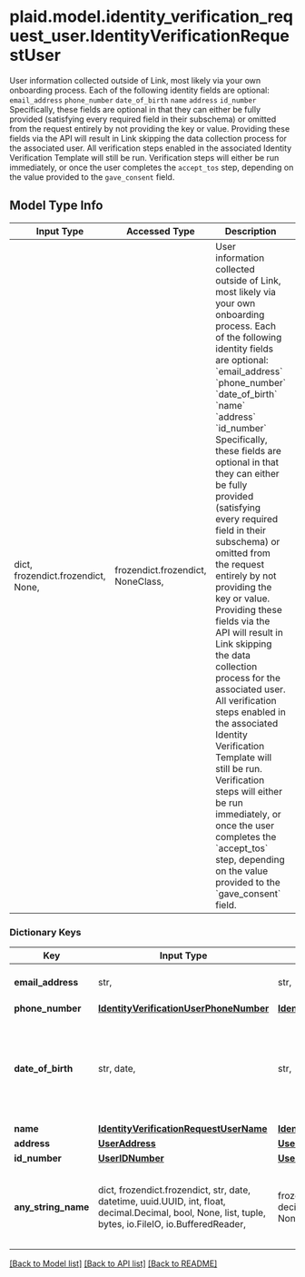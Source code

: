 # plaid.model.identity_verification_request_user.IdentityVerificationRequestUser

User information collected outside of Link, most likely via your own onboarding process.  Each of the following identity fields are optional:  `email_address`  `phone_number`  `date_of_birth`  `name`  `address`  `id_number`  Specifically, these fields are optional in that they can either be fully provided (satisfying every required field in their subschema) or omitted from the request entirely by not providing the key or value. Providing these fields via the API will result in Link skipping the data collection process for the associated user. All verification steps enabled in the associated Identity Verification Template will still be run. Verification steps will either be run immediately, or once the user completes the `accept_tos` step, depending on the value provided to the `gave_consent` field.

## Model Type Info
Input Type | Accessed Type | Description | Notes
------------ | ------------- | ------------- | -------------
dict, frozendict.frozendict, None,  | frozendict.frozendict, NoneClass,  | User information collected outside of Link, most likely via your own onboarding process.  Each of the following identity fields are optional:  &#x60;email_address&#x60;  &#x60;phone_number&#x60;  &#x60;date_of_birth&#x60;  &#x60;name&#x60;  &#x60;address&#x60;  &#x60;id_number&#x60;  Specifically, these fields are optional in that they can either be fully provided (satisfying every required field in their subschema) or omitted from the request entirely by not providing the key or value. Providing these fields via the API will result in Link skipping the data collection process for the associated user. All verification steps enabled in the associated Identity Verification Template will still be run. Verification steps will either be run immediately, or once the user completes the &#x60;accept_tos&#x60; step, depending on the value provided to the &#x60;gave_consent&#x60; field. | 

### Dictionary Keys
Key | Input Type | Accessed Type | Description | Notes
------------ | ------------- | ------------- | ------------- | -------------
**email_address** | str,  | str,  | A valid email address. | [optional] 
**phone_number** | [**IdentityVerificationUserPhoneNumber**](IdentityVerificationUserPhoneNumber.md) | [**IdentityVerificationUserPhoneNumber**](IdentityVerificationUserPhoneNumber.md) |  | [optional] 
**date_of_birth** | str, date,  | str,  | A date in the format YYYY-MM-DD (RFC 3339 Section 5.6). | [optional] value must conform to RFC-3339 full-date YYYY-MM-DD
**name** | [**IdentityVerificationRequestUserName**](IdentityVerificationRequestUserName.md) | [**IdentityVerificationRequestUserName**](IdentityVerificationRequestUserName.md) |  | [optional] 
**address** | [**UserAddress**](UserAddress.md) | [**UserAddress**](UserAddress.md) |  | [optional] 
**id_number** | [**UserIDNumber**](UserIDNumber.md) | [**UserIDNumber**](UserIDNumber.md) |  | [optional] 
**any_string_name** | dict, frozendict.frozendict, str, date, datetime, uuid.UUID, int, float, decimal.Decimal, bool, None, list, tuple, bytes, io.FileIO, io.BufferedReader,  | frozendict.frozendict, str, decimal.Decimal, BoolClass, NoneClass, tuple, bytes, FileIO | any string name can be used but the value must be the correct type | [optional]

[[Back to Model list]](../../README.md#documentation-for-models) [[Back to API list]](../../README.md#documentation-for-api-endpoints) [[Back to README]](../../README.md)

